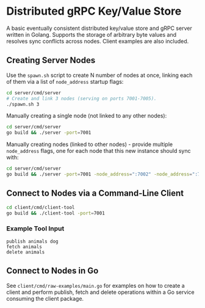 # Distributed gRPC Key/Value Store

A basic eventually consistent distributed key/value store and gRPC server written in Golang. Supports the storage of arbitrary byte values and resolves sync conflicts across nodes. Client examples are also included.

## Creating Server Nodes

Use the `spawn.sh` script to create N number of nodes at once, linking each of them via a list of `node_address` startup flags:
```bash
cd server/cmd/server
# Create and link 3 nodes (serving on ports 7001-7005).
./spawn.sh 3
```

Manually creating a single node (not linked to any other nodes):
```bash
cd server/cmd/server
go build && ./server -port=7001
```

Manually creating nodes (linked to other nodes) - provide multiple `node_address` flags, one for each node that this new instance should sync with:
```bash
cd server/cmd/server
go build && ./server -port=7001 -node_address=":7002" -node_address=":7003"
```

## Connect to Nodes via a Command-Line Client

```bash
cd client/cmd/client-tool
go build && ./client-tool -port=7001
```

### Example Tool Input

`publish animals dog`<br>
`fetch animals`<br>
`delete animals`

## Connect to Nodes in Go

See `client/cmd/raw-examples/main.go` for examples on how to create a client and perform publish, fetch and delete operations within a Go service consuming the client package.